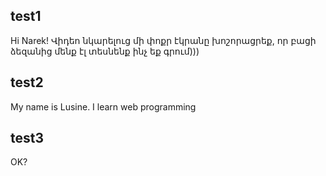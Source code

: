 ## test1
Hi Narek!
Վիդեո նկարելուց մի փոքր էկրանը խոշորացրեք, որ բացի ձեզանից մենք էլ տեսնենք ինչ եք գրում))) 

## test2
My name is Lusine. I learn web programming

## test3
OK?